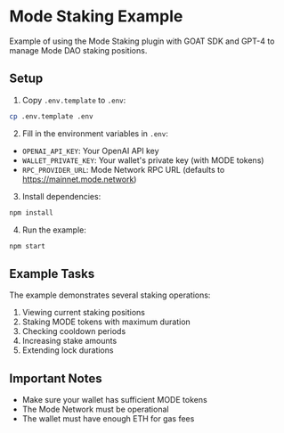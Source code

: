 # Mode Staking Example

Example of using the Mode Staking plugin with GOAT SDK and GPT-4 to manage Mode DAO staking positions.

## Setup

1. Copy `.env.template` to `.env`:
```bash
cp .env.template .env
```

2. Fill in the environment variables in `.env`:
- `OPENAI_API_KEY`: Your OpenAI API key
- `WALLET_PRIVATE_KEY`: Your wallet's private key (with MODE tokens)
- `RPC_PROVIDER_URL`: Mode Network RPC URL (defaults to https://mainnet.mode.network)

3. Install dependencies:
```bash
npm install
```

4. Run the example:
```bash
npm start
```

## Example Tasks

The example demonstrates several staking operations:
1. Viewing current staking positions
2. Staking MODE tokens with maximum duration
3. Checking cooldown periods
4. Increasing stake amounts
5. Extending lock durations

## Important Notes

- Make sure your wallet has sufficient MODE tokens
- The Mode Network must be operational
- The wallet must have enough ETH for gas fees